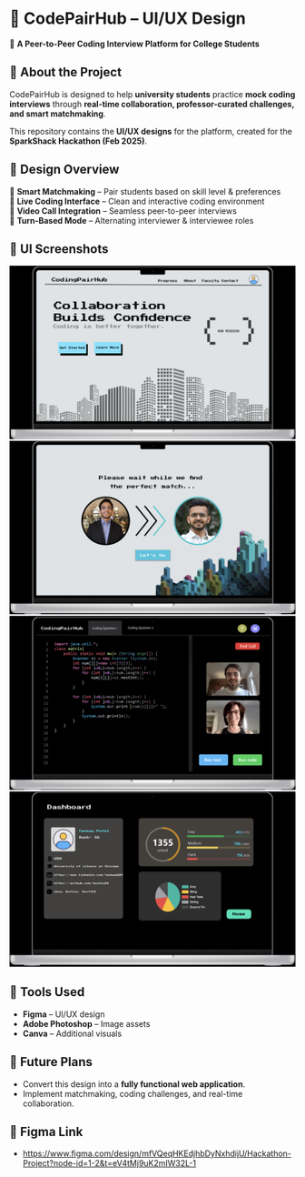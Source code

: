 # 🎨 CodePairHub – UI/UX Design  

🚀 **A Peer-to-Peer Coding Interview Platform for College Students**  

## 📖 About the Project  
CodePairHub is designed to help **university students** practice **mock coding interviews** through **real-time collaboration, professor-curated challenges, and smart matchmaking**.  

This repository contains the **UI/UX designs** for the platform, created for the **SparkShack Hackathon (Feb 2025)**.  

## 🎯 Design Overview  
🔹 **Smart Matchmaking** – Pair students based on skill level & preferences  
🔹 **Live Coding Interface** – Clean and interactive coding environment  
🔹 **Video Call Integration** – Seamless peer-to-peer interviews  
🔹 **Turn-Based Mode** – Alternating interviewer & interviewee roles  

## 🎨 UI Screenshots  
![Home Page Mockup](https://github.com/tpatel24/CodePairHub/blob/029d27dba685fdb2713f2fe99c2548792eebd58e/HomePage.png)  
![Matchmaking Page Mockup](https://github.com/tpatel24/CodePairHub/blob/2ebce265dee6fc6d806af47a3e1f3f96843f6be8/MatchMaking.png)  
![Live Coding Session Mockup](https://github.com/tpatel24/CodePairHub/blob/33f6779c3874b6c1b614864999b41f975b16d835/CodingPage.png)  
![Dashboard page](https://github.com/tpatel24/CodePairHub/blob/2b1e861d588a240a5045f1ad35370b34309f2f04/Dashboard.png)

## 🎨 Tools Used  
- **Figma** – UI/UX design  
- **Adobe Photoshop** – Image assets  
- **Canva** – Additional visuals  

## 🚀 Future Plans  
- Convert this design into a **fully functional web application**.  
- Implement matchmaking, coding challenges, and real-time collaboration.

## 🔗 Figma Link 
- https://www.figma.com/design/mfVQeqHKEdjhbDyNxhdijU/Hackathon-Project?node-id=1-2&t=eV4tMj9uK2mIW32L-1


